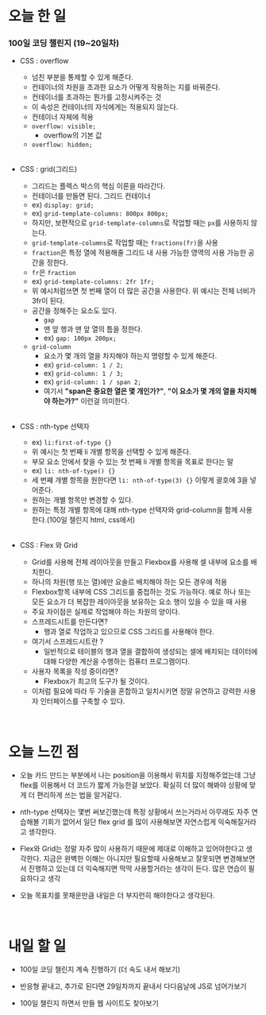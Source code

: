 # 오늘 한 일

### 100일 코딩 챌린지 (19~20일차)

- CSS : overflow

  - 넘친 부분을 통제할 수 있게 해준다.
  - 컨테이너의 차원을 초과한 요소가 어떻게 작용하는 지를 바꿔준다.
  - 컨테이너를 초과하는 뭔가를 고정시켜주는 것
  - 이 속성은 컨테이너의 자식에게는 적용되지 않는다.
  - 컨테이너 자체에 적용
  - `overflow: visible;`
    - overflow의 기본 값
  - `overflow: hidden;`

  <br />

- CSS : grid(그리드)

  - 그리드는 플렉스 박스의 핵심 이론을 따라간다.
  - 컨테이너를 만들면 된다. 그리드 컨테이너
  - ex) `display: grid;`
  - ex) `grid-template-columns: 800px 800px;`
  - 하지만, 보편적으로 `grid-template-columns`로 작업할 때는 `px`를 사용하지 않는다.
  - `grid-template-columns`로 작업할 때는 `fractions(fr)`을 사용
  - `fraction`은 특정 열에 적용해줄 그리드 내 사용 가능한 영역의 사용 가능한 공간을 정한다.
  - `fr`은 `fraction`
  - ex) `grid-template-columns: 2fr 1fr;`
  - 위 예시처럼쓰면 첫 번째 열이 더 많은 공간을 사용한다. 위 예시는 전체 너비가 3fr이 된다.
  - 공간을 정해주는 요소도 있다.
    - `gap`
    - 맨 앞 행과 맨 앞 열의 틈을 정한다.
    - ex) `gap: 100px 200px;`
  - `grid-column`
    - 요소가 몇 개의 열을 차지해야 하는지 명령할 수 있게 해준다.
    - ex) `grid-column: 1 / 2;`
    - ex) `grid-column: 1 / 3;`
    - ex) `grid-column: 1 / span 2;`
    - 여기서 **"span은 중요한 열은 몇 개인가?"**, **"이 요소가 몇 개의 열을 차지해야 하는가?"** 이런걸 의미한다.

  <br />

- CSS : nth-type 선택자

  - ex) `li:first-of-type {}`
  - 위 예시는 첫 번째 li 개별 항목을 선택할 수 있게 해준다.
  - 부모 요소 안에서 찾을 수 있는 첫 번째 li 개별 항목을 목표로 한다는 말
  - ex) `li: nth-of-type() {}`
  - 세 번째 개별 항목을 원한다면 `li: nth-of-type(3) {}` 이렇게 괄호에 3을 넣어준다.
  - 원하는 개별 항목만 변경할 수 있다.
  - 원하는 특정 개별 항목에 대해 nth-type 선택자와 grid-column을 함께 사용한다.(100일 챌린지 html, css에서)

  <br />

- CSS : Flex 와 Grid

  - Grid를 사용해 전체 레이아웃을 만들고 Flexbox를 사용해 셀 내부에 요소를 배치한다.
  - 하나의 차원(행 또는 열)에만 요솔르 배치해야 하는 모든 경우에 적용
  - Flexbox항목 내부에 CSS 그리드를 중첩하는 것도 가능하다. 예로 하나 또는 모든 요소가 더 복잡한 레이아웃을 보유하는 요소 행이 있을 수 있을 때 사용
  - 주요 차이점은 실제로 작업해야 하는 차원의 양이다.
  - 스프레드시트를 만든다면?
    - 행과 열로 작업하고 있으므로 CSS 그리드를 사용해야 한다.
  - 여기서 스프레드시트란 ?
    - 일반적으로 테이블의 행과 열을 결합하여 생성되는 셀에 배치되는 데이터에 대해 다양한 계산을 수행하는 컴퓨터 프로그램이다.
  - 사용자 목록을 작성 중이라면?
    - Flexbox가 최고의 도구가 될 것이다.
  - 이처럼 필요에 따라 두 기술을 혼합하고 일치시키면 정말 유연하고 강력한 사용자 인터페이스를 구축할 수 있다.

<br />

# 오늘 느낀 점

- 오늘 카드 만드는 부분에서 나는 position을 이용해서 위치를 지정해주었는데 그냥 flex를 이용해서 더 코드가 짧게 가능한걸 보았다. 확실히 더 많이 해봐야 상황에 맞게 더 편리하게 쓰는 법을 알거같다.

- nth-type 선택자는 몇번 써보긴했는데 특정 상황에서 쓰는거라서 아무래도 자주 연습해볼 기회가 없어서 일단 flex grid 를 많이 사용해보면 자연스럽게 익숙해질거라고 생각한다.

- Flex와 Grid는 정말 자주 많이 사용하기 때문에 제대로 이해하고 있어야한다고 생각한다. 지금은 완벽한 이해는 아니지만 필요할때 사용해보고 잘못되면 변경해보면서 진행하고 있는데 더 익숙해지면 딱딱 사용할거라는 생각이 든다. 많은 연습이 필요하다고 생각

- 오늘 목표치를 못채운만큼 내일은 더 부지런히 해야한다고 생각된다.

<br />

# 내일 할 일

- 100일 코딩 챌린지 계속 진행하기 (더 속도 내서 해보기)

- 반응형 끝내고, 추가로 된다면 29일차까지 끝내서 다다음날에 JS로 넘어가보기

- 100일 챌린지 하면서 만들 웹 사이트도 찾아보기
